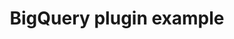 ---
title: BigQuery plugin example
weight: 1
variants: +flyte -serverless -byoc -selfmanaged
layout: py_example
example_file: /external/unionai-examples/flyte-integrations/deprecated-integrations/bigquery_plugin/bigquery_plugin/bigquery_plugin_example.py
---
